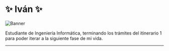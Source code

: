# ✨ Iván ✨

![Banner](img/banner.jpg)

Estudiante de Ingeniería Informática, terminando los trámites del itinerario 1 para poder iterar a la siguiente fase de mi vida.

---

<!--
**dvorak3/dvorak3** is a ✨ _special_ ✨ repository because its `README.md` (this file) appears on your GitHub profile.

Here are some ideas to get you started:

- 🔭 I’m currently working on ...
- 🌱 I’m currently learning ...
- 👯 I’m looking to collaborate on ...
- 🤔 I’m looking for help with ...
- 💬 Ask me about ...
- 📫 How to reach me: ...
- 😄 Pronouns: ...
- ⚡ Fun fact: ...
-->
